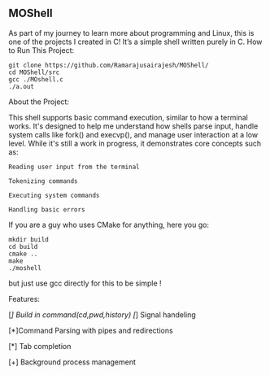 ## MOShell
As part of my journey to learn more about programming and Linux, this is one of the projects I created in C! It’s a simple shell written purely in C.
How to Run This Project:


```
git clone https://github.com/Ramarajusairajesh/MOShell/
cd MOShell/src
gcc ./MOshell.c
./a.out
```
About the Project:

This shell supports basic command execution, similar to how a terminal works. It's designed to help me understand how shells parse input, handle system calls like fork() and execvp(), and manage user interaction at a low level. While it's still a work in progress, it demonstrates core concepts such as:

    Reading user input from the terminal

    Tokenizing commands

    Executing system commands

    Handling basic errors

If you are a guy who uses CMake for anything, here you go:
```
mkdir build
cd build
cmake ..
make
./moshell
```
but just use gcc directly for this to be simple !

Features:

[*] Build in command(cd,pwd,history)
[*] Signal handeling

[*]Command Parsing with pipes  and redirections

[*] Tab completion

[+] Background process management
